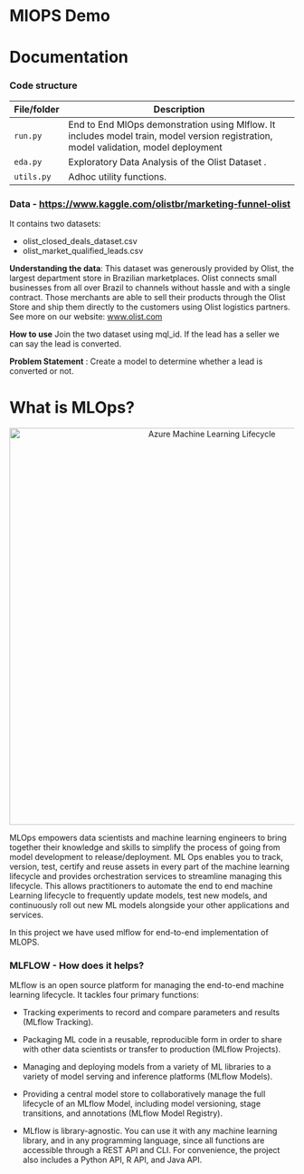 # MlOPS Demo

# Documentation

### Code structure

| File/folder                   | Description                                |
| ----------------------------- | ------------------------------------------ |
| `run.py`                        | End to End MlOps demonstration using Mlflow. It includes model train, model version registration, model validation, model deployment |
| `eda.py`                  | Exploratory Data Analysis of the Olist Dataset . |
| `utils.py`         | Adhoc utility functions. |

### Data - https://www.kaggle.com/olistbr/marketing-funnel-olist

It contains two datasets:
- olist_closed_deals_dataset.csv 
- olist_market_qualified_leads.csv

**Understanding the data**: 
This dataset was generously provided by Olist, the largest department store in Brazilian marketplaces. Olist connects small businesses from all over Brazil to channels without hassle and with a single contract. Those merchants are able to sell their products through the Olist Store and ship them directly to the customers using Olist logistics partners. See more on our website: www.olist.com

**How to use**
Join the two dataset using mql_id. If the lead has a seller we can say the lead is converted.

**Problem Statement** : Create a model to determine whether a lead is converted or not.

# What is MLOps?

<p align="center">
  <img src="docs/images/ml-lifecycle.png" alt="Azure Machine Learning Lifecycle" width="700"/>
</p>

MLOps empowers data scientists and machine learning engineers to bring together their knowledge and skills to simplify the process of going from model development to release/deployment. ML Ops enables you to track, version, test, certify and reuse assets in every part of the machine learning lifecycle and provides orchestration services to streamline managing this lifecycle. This allows practitioners to automate the end to end machine Learning lifecycle to frequently update models, test new models, and continuously roll out new ML models alongside your other applications and services.

In this project we have used mlflow for end-to-end implementation of MLOPS.

### MLFLOW - How does it helps?

MLflow is an open source platform for managing the end-to-end machine learning lifecycle. It tackles four primary functions:

- Tracking experiments to record and compare parameters and results (MLflow Tracking).

- Packaging ML code in a reusable, reproducible form in order to share with other data scientists or transfer to production (MLflow Projects).

- Managing and deploying models from a variety of ML libraries to a variety of model serving and inference platforms (MLflow Models).

- Providing a central model store to collaboratively manage the full lifecycle of an MLflow Model, including model versioning, stage transitions, and annotations (MLflow Model Registry).

- MLflow is library-agnostic. You can use it with any machine learning library, and in any programming language, since all functions are accessible through a REST API and CLI. For convenience, the project also includes a Python API, R API, and Java API.


